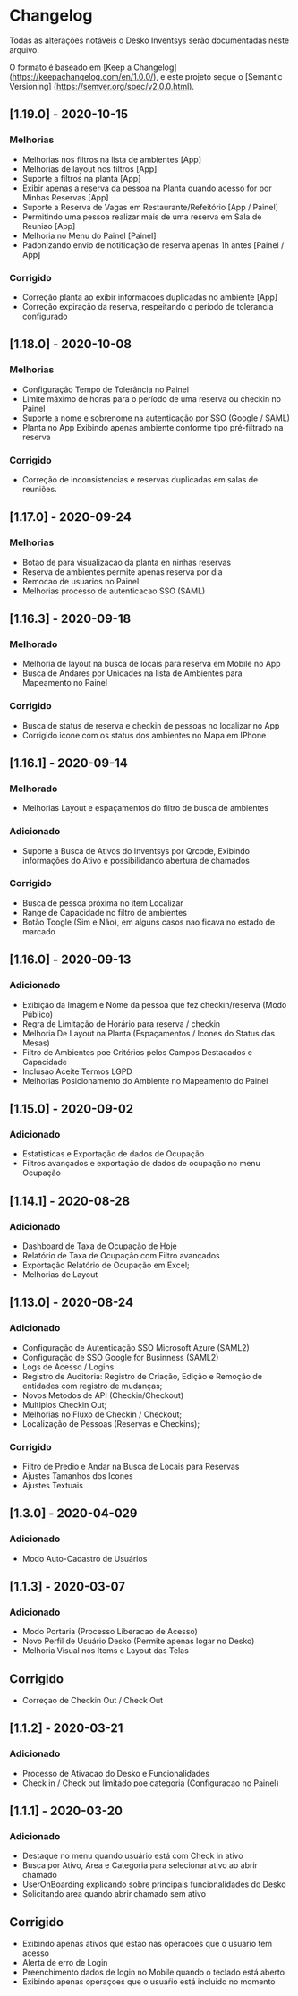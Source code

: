 
# Changelog

Todas as alterações notáveis o Desko Inventsys serão documentadas neste arquivo.

O formato é baseado em [Keep a Changelog] (https://keepachangelog.com/en/1.0.0/),
e este projeto segue o [Semantic Versioning] (https://semver.org/spec/v2.0.0.html).

## [1.19.0] - 2020-10-15

### Melhorias
- Melhorias nos filtros na lista de ambientes [App]
- Melhorias de layout nos filtros [App]
- Suporte a filtros na planta [App]
- Exibir apenas a reserva da pessoa na Planta quando acesso for por Minhas Reservas [App] 
- Suporte a Reserva de Vagas em Restaurante/Refeitório [App / Painel]
- Permitindo uma pessoa realizar mais de uma reserva em Sala de Reuniao [App]
- Melhoria no Menu do Painel [Painel]
- Padonizando envio de notificação de reserva apenas 1h antes [Painel / App]

### Corrigido
- Correção planta ao exibir informacoes duplicadas no ambiente [App]
- Correção expiração da reserva, respeitando o período de tolerancia configurado


## [1.18.0] - 2020-10-08

### Melhorias
- Configuração Tempo de Tolerância no Painel
- Limite máximo de horas para o período de uma reserva ou checkin no Painel
- Suporte a nome e sobrenome na autenticação por SSO (Google / SAML)
- Planta no App Exibindo apenas ambiente conforme tipo pré-filtrado na reserva

### Corrigido
- Correção de inconsistencias e reservas duplicadas em salas de reuniões.

## [1.17.0] - 2020-09-24

### Melhorias
- Botao de para visualizacao da planta en ninhas reservas
- Reserva de ambientes permite apenas reserva por dia
- Remocao de usuarios no Painel
- Melhorias processo de autenticacao SSO (SAML)

## [1.16.3] - 2020-09-18

### Melhorado
- Melhoria de layout na busca de locais para reserva em Mobile no App
- Busca de Andares por Unidades na lista de Ambientes para Mapeamento no Painel

### Corrigido

- Busca de status de reserva e checkin de pessoas no localizar no App
- Corrigido icone com os status dos ambientes no Mapa em IPhone

## [1.16.1] - 2020-09-14

### Melhorado
- Melhorias Layout e espaçamentos do filtro de busca de ambientes

### Adicionado
- Suporte a Busca de Ativos do Inventsys por Qrcode, Exibindo informações do Ativo e possibilidando abertura de chamados

### Corrigido

- Busca de pessoa próxima no item Localizar
- Range de Capacidade no filtro de ambientes
- Botão Toogle (Sim e Não), em alguns casos nao ficava no estado de marcado


## [1.16.0] - 2020-09-13

### Adicionado
- Exibição da Imagem e Nome da pessoa que fez checkin/reserva (Modo Público)
- Regra de Limitação de Horário para reserva / checkin
- Melhoria De Layout na Planta (Espaçamentos / Icones do Status das Mesas)
- Filtro de Ambientes poe Critérios pelos Campos Destacados e Capacidade
- Inclusao Aceite Termos LGPD
- Melhorias Posicionamento do Ambiente no Mapeamento do Painel

## [1.15.0] - 2020-09-02

### Adicionado
- Estatisticas e Exportação de dados de Ocupação
- Filtros avançados e exportação de dados de ocupação no menu Ocupação

## [1.14.1] - 2020-08-28

### Adicionado
- Dashboard de Taxa de Ocupação de Hoje
- Relatório de Taxa de Ocupação com Filtro avançados
- Exportação Relatório de Ocupação em Excel;
- Melhorias de Layout

## [1.13.0] - 2020-08-24

### Adicionado
- Configuração de Autenticação SSO Microsoft Azure (SAML2)
- Configuração de SSO Google for Businness (SAML2)
- Logs de Acesso / Logins
- Registro de Auditoria: Registro de Criação, Edição e Remoção de entidades com registro de mudanças;
- Novos Metodos de API (Checkin/Checkout)
- Multiplos Checkin Out;
- Melhorias no Fluxo de Checkin / Checkout;
- Localização de Pessoas (Reservas e Checkins);

### Corrigido
- Filtro de Predio e Andar na Busca de Locais para Reservas
- Ajustes Tamanhos dos Icones
- Ajustes Textuais

## [1.3.0] - 2020-04-029

### Adicionado
- Modo Auto-Cadastro de Usuários

## [1.1.3] - 2020-03-07

### Adicionado
- Modo Portaria (Processo Liberacao de Acesso)
- Novo Perfil de Usuário Desko (Permite apenas logar no Desko)
- Melhoria Visual nos Items e Layout das Telas

## Corrigido
- Correçao de Checkin Out / Check Out

## [1.1.2] - 2020-03-21

### Adicionado
- Processo de Ativacao do Desko e Funcionalidades
- Check in / Check out limitado poe categoria (Configuracao no Painel)

## [1.1.1] - 2020-03-20

### Adicionado
- Destaque no menu quando usuário está com Check in ativo
- Busca por Ativo, Area e Categoria para selecionar ativo ao abrir chamado
- UserOnBoarding explicando sobre principais funcionalidades do Desko
- Solicitando area quando abrir chamado sem ativo

## Corrigido
- Exibindo apenas ativos que estao nas operacoes que o usuario tem acesso
- Alerta de erro de Login
- Preenchimento dados de login no Mobile quando o teclado está aberto
- Exibindo apenas operaçoes que o usuaŕio está incluido no momento
